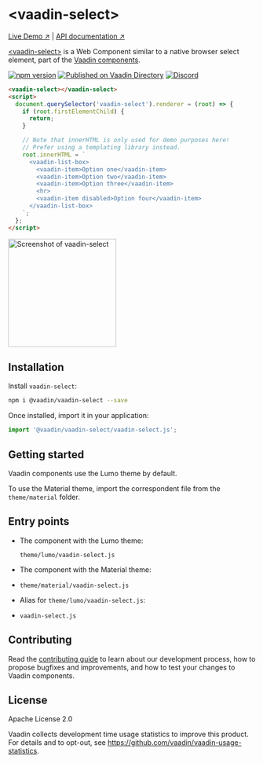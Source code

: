 # &lt;vaadin-select&gt;

[Live Demo ↗](https://vaadin.com/components/vaadin-select/html-examples)
|
[API documentation ↗](https://vaadin.com/components/vaadin-select/html-api)

[&lt;vaadin-select&gt;](https://vaadin.com/components/vaadin-select) is a Web Component similar to a native browser select element, part of the [Vaadin components](https://vaadin.com/components).

[![npm version](https://badgen.net/npm/v/@vaadin/vaadin-select)](https://www.npmjs.com/package/@vaadin/vaadin-select)
[![Published on Vaadin Directory](https://img.shields.io/badge/Vaadin%20Directory-published-00b4f0.svg)](https://vaadin.com/directory/component/vaadinvaadin-select)
[![Discord](https://img.shields.io/discord/732335336448852018?label=discord)](https://discord.gg/PHmkCKC)

```html
<vaadin-select></vaadin-select>
<script>
  document.querySelector('vaadin-select').renderer = (root) => {
    if (root.firstElementChild) {
      return;
    }

    // Note that innerHTML is only used for demo purposes here!
    // Prefer using a templating library instead.
    root.innerHTML = `
      <vaadin-list-box>
        <vaadin-item>Option one</vaadin-item>
        <vaadin-item>Option two</vaadin-item>
        <vaadin-item>Option three</vaadin-item>
        <hr>
        <vaadin-item disabled>Option four</vaadin-item>
      </vaadin-list-box>
    `;
  };
</script>
```

[<img src="https://raw.githubusercontent.com/vaadin/vaadin-select/master/screenshot.gif" width="220" alt="Screenshot of vaadin-select">](https://vaadin.com/components/vaadin-select)

## Installation

Install `vaadin-select`:

```sh
npm i @vaadin/vaadin-select --save
```

Once installed, import it in your application:

```js
import '@vaadin/vaadin-select/vaadin-select.js';
```

## Getting started

Vaadin components use the Lumo theme by default.

To use the Material theme, import the correspondent file from the `theme/material` folder.

## Entry points

- The component with the Lumo theme:

  `theme/lumo/vaadin-select.js`

- The component with the Material theme:

- `theme/material/vaadin-select.js`

- Alias for `theme/lumo/vaadin-select.js`:

- `vaadin-select.js`

## Contributing

Read the [contributing guide](https://vaadin.com/docs/latest/guide/contributing/overview) to learn about our development process, how to propose bugfixes and improvements, and how to test your changes to Vaadin components.

## License

Apache License 2.0

Vaadin collects development time usage statistics to improve this product. For details and to opt-out, see https://github.com/vaadin/vaadin-usage-statistics.
